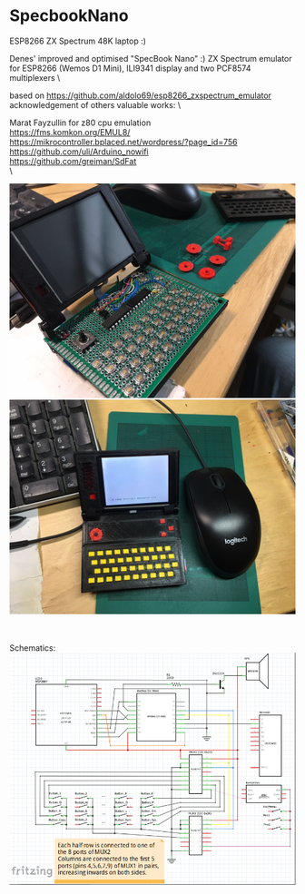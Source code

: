 # SpecbookNano
 ESP8266 ZX Spectrum 48K laptop :)

   Denes' improved and optimised "SpecBook Nano" :) ZX Spectrum emulator for ESP8266 (Wemos D1 Mini), ILI9341 display and two PCF8574 multiplexers \
   
   based on https://github.com/aldolo69/esp8266_zxspectrum_emulator \
   acknowledgement of others valuable works: \
   
   Marat Fayzullin for z80 cpu emulation \
   https://fms.komkon.org/EMUL8/ \
   https://mikrocontroller.bplaced.net/wordpress/?page_id=756 \
   https://github.com/uli/Arduino_nowifi \
   https://github.com/greiman/SdFat \
\

![Image](images/IMG_5053.JPG)
![Image](images/IMG_5056.JPG)

\
\
Schematics: \
![Schematics](images/specbook_schematics.png)
